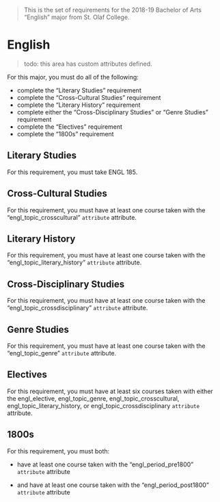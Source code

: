 > This is the set of requirements for the 2018-19 Bachelor of Arts “English” major from St. Olaf College.

# English
> todo: this area has custom attributes defined.

For this major, you must do all of the following:

- complete the “Literary Studies” requirement
- complete the “Cross-Cultural Studies” requirement
- complete the “Literary History” requirement
- complete either the “Cross-Disciplinary Studies” or “Genre Studies” requirement
- complete the “Electives” requirement
- complete the “1800s” requirement

## Literary Studies
For this requirement, you must take ENGL 185.


## Cross-Cultural Studies
For this requirement, you must have at least one course taken with the “engl_topic_crosscultural” `attribute` attribute.


## Literary History
For this requirement, you must have at least one course taken with the “engl_topic_literary_history” `attribute` attribute.


## Cross-Disciplinary Studies
For this requirement, you must have at least one course taken with the “engl_topic_crossdisciplinary” `attribute` attribute.


## Genre Studies
For this requirement, you must have at least one course taken with the “engl_topic_genre” `attribute` attribute.


## Electives
For this requirement, you must have at least six courses taken with either the engl_elective, engl_topic_genre, engl_topic_crosscultural, engl_topic_literary_history, or engl_topic_crossdisciplinary `attribute` attribute.


## 1800s
For this requirement, you must both:

- have at least one course taken with the “engl_period_pre1800” `attribute` attribute

- and have at least one course taken with the “engl_period_post1800” `attribute` attribute


